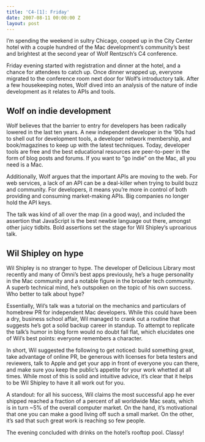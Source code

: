 ```yaml
---
title: 'C4-[1]: Friday'
date: 2007-08-11 00:00:00 Z
layout: post
---
```





I’m spending the weekend in sultry Chicago, cooped up in the City Center hotel with a couple hundred of the Mac development’s community’s best and brightest at the second year of Wolf Rentzsch’s C4 conference.

Friday evening started with registration and dinner at the hotel, and a chance for attendees to catch up. Once dinner wrapped up, everyone migrated to the conference room next door for Wolf’s introductory talk. After a few housekeeping notes, Wolf dived into an analysis of the nature of indie development as it relates to APIs and tools.

Wolf on indie development
-------------------------

Wolf believes that the barrier to entry for developers has been radically lowered in the last ten years. A new independent developer in the ’90s had to shell out for development tools, a developer network membership, and book/magazines to keep up with the latest techniques. Today, developer tools are free and the best educational resources are peer-to-peer in the form of blog posts and forums. If you want to “go indie” on the Mac, all you need is a Mac.

Additionally, Wolf argues that the important APIs are moving to the web. For web services, a lack of an API can be a deal-killer when trying to build buzz and community. For developers, it means you’re more in control of both providing and consuming market-making APIs. Big companies no longer hold the API keys.

The talk was kind of all over the map (in a good way), and included the assertion that JavaScript is the best newbie language out there, amongst other juicy tidbits. Bold assertions set the stage for Wil Shipley’s uproarious talk.

Wil Shipley on hype
-------------------

Wil Shipley is no stranger to hype. The developer of Delicious Library most recently and many of Omni’s best apps previously, he’s a huge personality in the Mac community and a notable figure in the broader tech community. A superb technical mind, he’s outspoken on the topic of his own success. Who better to talk about hype?

Essentially, Wil’s talk was a tutorial on the mechanics and particulars of homebrew PR for independent Mac developers. While this could have been a dry, business school affair, Wil managed to crank out a routine that suggests he’s got a solid backup career in standup. To attempt to replicate the talk’s humor in blog form would no doubt fall flat, which elucidates one of Wil’s best points: everyone remembers a character.

In short, Wil suggested the following to get noticed: build something great, take advantage of online PR, be generous with licenses for beta testers and reviewers, talk to Apple and get your app in front of everyone you can there, and make sure you keep the public’s appetite for your work whetted at all times. While most of this is solid and intuitive advice, it’s clear that it helps to be Wil Shipley to have it all work out for you.

A standout: for all his success, Wil claims the most successful app he ever shipped reached a fraction of a percent of all worldwide Mac seats, which is in turn ~5% of the overall computer market. On the hand, it’s motivational that one you can make a good living off such a small market. On the other, it’s sad that such great work is reaching so few people.

The evening concluded with drinks on the hotel’s rooftop pool. Classy!
